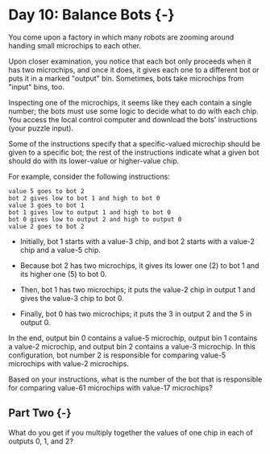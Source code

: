 # Day 10: Balance Bots {-}

You come upon a factory in which many robots are zooming around handing small
microchips to each other.

Upon closer examination, you notice that each bot only proceeds when it has two
microchips, and once it does, it gives each one to a different bot or puts it in
a marked "output" bin. Sometimes, bots take microchips from "input" bins, too.

Inspecting one of the microchips, it seems like they each contain a single
number; the bots must use some logic to decide what to do with each chip. You
access the local control computer and download the bots' instructions (your
puzzle input).

Some of the instructions specify that a specific-valued microchip should be
given to a specific bot; the rest of the instructions indicate what a given bot
should do with its lower-value or higher-value chip.

For example, consider the following instructions:

    value 5 goes to bot 2
    bot 2 gives low to bot 1 and high to bot 0
    value 3 goes to bot 1
    bot 1 gives low to output 1 and high to bot 0
    bot 0 gives low to output 2 and high to output 0
    value 2 goes to bot 2

+ Initially, bot 1 starts with a value-3 chip, and bot 2 starts with a value-2
  chip and a value-5 chip.

+ Because bot 2 has two microchips, it gives its lower one (2) to bot 1 and its
  higher one (5) to bot 0.

+ Then, bot 1 has two microchips; it puts the value-2 chip in output 1 and gives
  the value-3 chip to bot 0.

+ Finally, bot 0 has two microchips; it puts the 3 in output 2 and the 5 in
  output 0.

In the end, output bin 0 contains a value-5 microchip, output bin 1 contains a
value-2 microchip, and output bin 2 contains a value-3 microchip. In this
configuration, bot number 2 is responsible for comparing value-5 microchips with
value-2 microchips.

Based on your instructions, what is the number of the bot that is responsible
for comparing value-61 microchips with value-17 microchips?

## Part Two {-}

What do you get if you multiply together the values of one chip in each of
outputs 0, 1, and 2?

